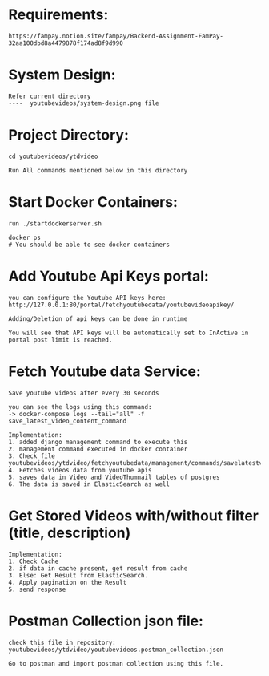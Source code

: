 # Requirements:
~~~
https://fampay.notion.site/fampay/Backend-Assignment-FamPay-32aa100dbd8a4479878f174ad8f9d990
~~~

# System Design:
~~~
Refer current directory 
----  youtubevideos/system-design.png file
~~~

# Project Directory:
~~~
cd youtubevideos/ytdvideo

Run All commands mentioned below in this directory
~~~

# Start Docker Containers:
~~~
run ./startdockerserver.sh

docker ps
# You should be able to see docker containers

~~~

# Add Youtube Api Keys portal:
~~~
you can configure the Youtube API keys here:
http://127.0.0.1:80/portal/fetchyoutubedata/youtubevideoapikey/

Adding/Deletion of api keys can be done in runtime

You will see that API keys will be automatically set to InActive in portal post limit is reached.
~~~

# Fetch Youtube data Service:
~~~
Save youtube videos after every 30 seconds

you can see the logs using this command:
-> docker-compose logs --tail="all" -f save_latest_video_content_command

Implementation:
1. added django management command to execute this
2. management command executed in docker container
3. Check file youtubevideos/ytdvideo/fetchyoutubedata/management/commands/savelatestvideosyoutubecommand.py
4. Fetches videos data from youtube apis
5. saves data in Video and VideoThumnail tables of postgres
6. The data is saved in ElasticSearch as well
~~~

# Get Stored Videos with/without filter (title, description)
~~~
Implementation:
1. Check Cache
2. if data in cache present, get result from cache
3. Else: Get Result from ElasticSearch.
4. Apply pagination on the Result
5. send response

~~~

# Postman Collection json file:
~~~
check this file in repository:
youtubevideos/ytdvideo/youtubevideos.postman_collection.json

Go to postman and import postman collection using this file.
~~~


